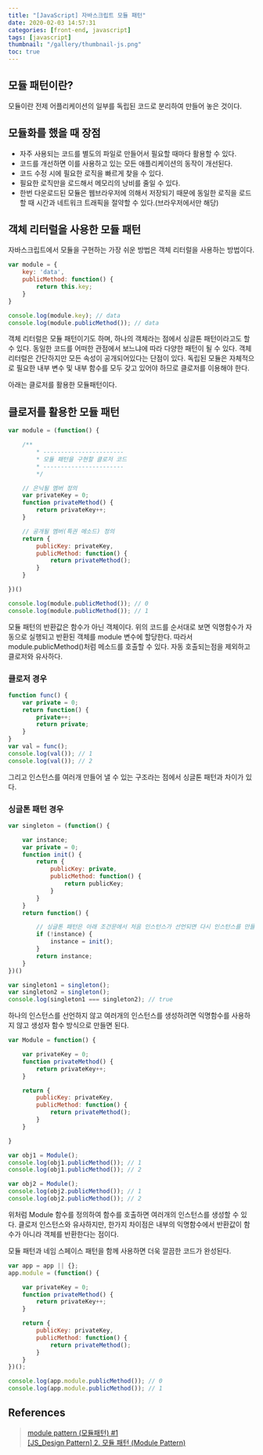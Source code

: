 ```yaml
---
title: "[JavaScript] 자바스크립트 모듈 패턴"
date: 2020-02-03 14:57:31
categories: [front-end, javascript]
tags: [javascript]
thumbnail: "/gallery/thumbnail-js.png"
toc: true
---
```


## 모듈 패턴이란?

모듈이란 전제 어플리케이션의 일부를 독립된 코드로 분리하여 만들어 놓은 것이다.

## 모듈화를 했을 때 장점
* 자주 사용되는 코드를 별도의 파일로 만들어서 필요할 때마다 활용할 수 있다.
* 코드를 개선하면 이를 사용하고 있는 모든 애플리케이션의 동작이 개선된다.
* 코드 수정 시에 필요한 로직을 빠르게 찾을 수 있다.
* 필요한 로직만을 로드해서 메모리의 낭비를 줄일 수 있다.
* 한번 다운로드된 모듈은 웹브라우저에 의해서 저장되기 때문에 동일한 로직을 로드할 때 시간과 네트워크 트래픽을 절약할 수 있다.(브라우저에서만 해당)

<!-- more -->

## 객체 리터럴을 사용한 모듈 패턴

자바스크립트에서 모듈을 구현하는 가장 쉬운 방법은 객체 리터럴을 사용하는 방법이다.

```javascript
var module = {
    key: 'data',
    publicMethod: function() {
        return this.key;
    }
}

console.log(module.key); // data
console.log(module.publicMethod()); // data
```

객체 리터럴은 모듈 패턴이기도 하며, 하나의 객체라는 점에서 싱글톤 패턴이라고도 할 수 있다. 동일한 코드를 어떠한 관점에서 보느냐에 따라 다양한 패턴이 될 수 있다. 객체 리터럴은 간단하지만 모든 속성이 공개되어있다는 단점이 있다. 독립된 모듈은 자체적으로 필요한 내부 변수 및 내부 함수를 모두 갖고 있어야 하므로 클로저를 이용해야 한다.

아래는 클로저를 활용한 모듈패턴이다.

## 클로저를 활용한 모듈 패턴

```javascript
var module = (function() {

    /**
        * -----------------------
        * 모듈 패턴을 구현할 클로저 코드
        * -----------------------
        */

    // 은닉될 멤버 정의
    var privateKey = 0;
    function privateMethod() {
        return privateKey++;
    }

    // 공개될 멤버(특권 메소드) 정의
    return {
        publicKey: privateKey,
        publicMethod: function() {
            return privateMethod();
        }
    }

})()

console.log(module.publicMethod()); // 0
console.log(module.publicMethod()); // 1
```

모듈 패턴의 반환값은 함수가 아닌 객체이다. 위의 코드를 순서대로 보면 익명함수가 자동으로 실행되고 반환된 객체를 module 변수에 할당한다. 따라서 module.publicMethod()처럼 메소드를 호출할 수 있다. 자동 호출되는점을 제외하고 클로저와 유사하다.

### 클로저 경우
```javascript
function func() {
    var private = 0;
    return function() {
        private++;
        return private;
    }
}
var val = func();
console.log(val()); // 1
console.log(val()); // 2
```

그리고 인스턴스를 여러개 만들어 낼 수 있는 구조라는 점에서 싱글톤 패턴과 차이가 있다.

### 싱글톤 패턴 경우
```javascript
var singleton = (function() {

    var instance;
    var private = 0;
    function init() {
        return {
            publicKey: private,
            publicMethod: function() {
                return publicKey;
            }
        }
    }
    return function() {

        // 싱글톤 패턴은 아래 조건문에서 처음 인스턴스가 선언되면 다시 인스턴스를 만들지 않고 기존의 인스턴스를 리턴한다.
        if (!instance) {
            instance = init();
        }
        return instance;
    }
})()

var singleton1 = singleton();
var singleton2 = singleton();
console.log(singleton1 === singleton2); // true
```

하나의 인스턴스를 선언하지 않고 여러개의 인스턴스를 생성하려면 익명함수를 사용하지 않고 생성자 함수 방식으로 만들면 된다.

```javascript
var Module = function() {

    var privateKey = 0;
    function privateMethod() {
        return privateKey++;
    }

    return {
        publicKey: privateKey,
        publicMethod: function() {
            return privateMethod();
        }
    }

}

var obj1 = Module();
console.log(obj1.publicMethod()); // 1
console.log(obj1.publicMethod()); // 2

var obj2 = Module();
console.log(obj2.publicMethod()); // 1
console.log(obj2.publicMethod()); // 2
```

위처럼 Module 함수를 정의하여 함수를 호출하면 여러개의 인스턴스를 생성할 수 있다. 클로저 인스턴스와 유사하지만, 한가지 차이점은 내부의 익명함수에서 반환값이 함수가 아니라 객체를 반환한다는 점이다.

모듈 패턴과 네임 스페이스 패턴을 함께 사용하면 더욱 깔끔한 코드가 완성된다.

```javascript
var app = app || {};
app.module = (function() {

    var privateKey = 0;
    function privateMethod() {
        return privateKey++;
    }

    return {
        publicKey: privateKey,
        publicMethod: function() {
            return privateMethod();
        }
    }
})();

console.log(app.module.publicMethod()); // 0
console.log(app.module.publicMethod()); // 1
```

## References
> [module pattern (모듈패턴) #1](https://webclub.tistory.com/5)  
> [[JS_Design Pattern] 2. 모듈 패턴 (Module Pattern)](https://asfirstalways.tistory.com/234)
